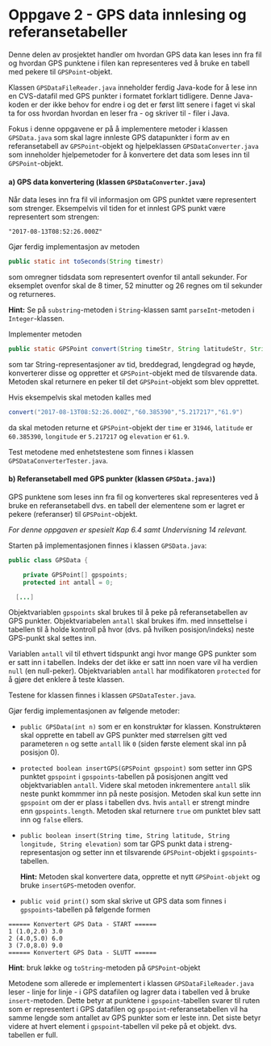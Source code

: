# Oppgave 2 - GPS data innlesing og referansetabeller

Denne delen av prosjektet handler om hvordan GPS data kan leses inn fra fil og hvordan GPS punktene i filen kan representeres ved å bruke en tabell med pekere til `GPSPoint`-objekt.

Klassen `GPSDataFileReader.java` inneholder ferdig Java-kode for å lese inn en CVS-datafil med GPS punkter i formatet forklart tidligere. Denne Java-koden er der ikke behov for endre i og det er først litt senere i faget vi skal ta for oss hvordan hvordan en leser fra - og skriver til - filer i Java.

Fokus i denne oppgavene er på å implementere metoder i klassen `GPSData.java` som skal lagre innleste GPS datapunkter i form av en referansetabell av `GPSPoint`-objekt og hjelpeklassen `GPSDataConverter.java` som inneholder hjelpemetoder for å konvertere det data som leses inn til `GPSPoint`-objekt.

#### a) GPS data konvertering (klassen `GPSDataConverter.java`)

Når data leses inn fra fil vil informasjon om GPS punktet være representert som strenger. Eksempelvis vil tiden for et innlest GPS punkt være representert som strengen:

```
"2017-08-13T08:52:26.000Z"
```

Gjør ferdig implementasjon av metoden

```java
public static int toSeconds(String timestr)
```

som omregner tidsdata som representert ovenfor til antall sekunder. For eksemplet ovenfor skal de 8 timer, 52 minutter og 26 regnes om til sekunder og returneres.

**Hint:** Se på `substring`-metoden i `String`-klassen samt `parseInt`-metoden i `Integer`-klassen.  

Implementer metoden

```java
public static GPSPoint convert(String timeStr, String latitudeStr, String longitudeStr, String elevationStr) {
```

som tar String-representasjoner av tid, breddegrad, lengdegrad og høyde, konverterer disse og oppretter et `GPSPoint`-objekt med de tilsvarende data. Metoden skal returnere en peker til det `GPSPoint`-objekt som blev opprettet.

Hvis eksempelvis skal metoden kalles med

```java
convert("2017-08-13T08:52:26.000Z","60.385390","5.217217","61.9")
```

da skal metoden returne et `GPSPoint`-objekt der `time` er `31946`, `latitude` er `60.385390`, `longitude` er `5.217217` og `elevation` er `61.9`.

Test metodene med enhetstestene som finnes i klassen `GPSDataConverterTester.java`.

#### b) Referansetabell med GPS punkter (klassen `GPSData.java)`)

GPS punktene som leses inn fra fil og konverteres skal representeres ved å bruke en referansetabell dvs. en tabell der elementene som er lagret er pekere (referanser) til `GPSPoint`-objekt.

*For denne oppgaven er spesielt Kap 6.4 samt Undervisning 14 relevant.*

Starten på implementasjonen finnes i klassen `GPSData.java`:

```java
public class GPSData {

	private GPSPoint[] gpspoints;
	protected int antall = 0;

  [...]
```

Objektvariablen `gpspoints` skal brukes til å peke på referansetabellen av GPS punkter. Objektvariabelen `antall` skal brukes ifm. med innsettelse i tabellen til å holde kontroll på hvor (dvs. på hvilken posisjon/indeks) neste GPS-punkt skal settes inn.

Variablen `antall` vil til ethvert tidspunkt angi hvor mange GPS punkter som er satt inn i tabellen. Indeks der det ikke er satt inn noen vare vil ha verdien `null` (en null-peker). Objektvariablen `antall` har modifikatoren `protected` for å gjøre det enklere å teste klassen.

Testene for klassen finnes i klassen `GPSDataTester.java`.

Gjør ferdig implementasjonen av følgende metoder:

- `public GPSData(int n)` som er en konstruktør for klassen. Konstruktøren skal opprette en tabell av GPS punkter med størrelsen gitt ved parameteren `n` og sette `antall` lik `0` (siden første element skal inn på posisjon 0).

- `protected boolean insertGPS(GPSPoint gpspoint)` som setter inn GPS punktet `gpspoint` i `gpspoints`-tabellen på posisjonen angitt ved objektvariablen `antall`. Videre skal metoden inkrementere `antall` slik neste punkt kommmer inn på neste posisjon. Metoden skal kun sette inn `gpspoint` om der er plass i tabellen dvs. hvis `antall` er strengt mindre enn `gpspoints.length`. Metoden skal returnere `true` om punktet blev satt inn og `false` ellers.

- `public boolean insert(String time, String latitude, String longitude, String elevation)` som tar GPS punkt data i streng-representasjon og setter inn et tilsvarende `GPSPoint`-objekt i `gpspoints`-tabellen.

  **Hint:** Metoden skal konvertere data, opprette et nytt `GPSPoint-objekt` og bruke `insertGPS`-metoden ovenfor.

- `public void print()` som skal skrive ut GPS data som finnes i `gpspoints`-tabellen på følgende formen

```
====== Konvertert GPS Data - START ======
1 (1.0,2.0) 3.0
2 (4.0,5.0) 6.0
3 (7.0,8.0) 9.0
====== Konvertert GPS Data - SLUTT ======
```

**Hint**: bruk løkke og `toString`-metoden på `GPSPoint`-objekt

Metodene som allerede er implementert i klassen `GPSDataFileReader.java` leser - linje for linje - i GPS datafilen og lagrer data i tabellen ved å bruke `insert`-metoden. Dette betyr at punktene i `gpspoint`-tabellen svarer til ruten som er representert i GPS datafilen og `gpspoint`-referansetabellen vil ha samme lengde som antallet av GPS punkter som er leste inn. Det siste betyr videre at hvert element i `gpspoint`-tabellen vil peke på et objekt. dvs. tabellen er full.
